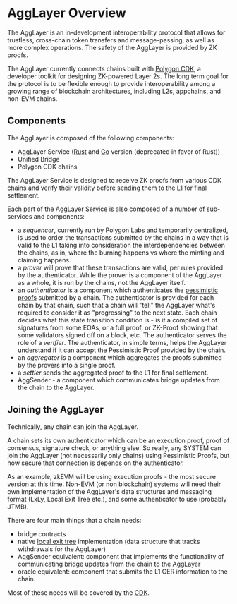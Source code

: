 # AggLayer Overview

The AggLayer is an in-development interoperability protocol that allows for
trustless, cross-chain token transfers and message-passing, as well as more
complex operations. The safety of the AggLayer is provided by ZK proofs.

The AggLayer currently connects chains built with
[Polygon CDK](https://docs.polygon.technology/cdk/), a developer toolkit for
designing ZK-powered Layer 2s. The long term goal for the protocol is to be
flexible enough to provide interoperability among a growing range of blockchain
architectures, including L2s, appchains, and non-EVM chains.

## Components

The AggLayer is composed of the following components:

- AggLayer Service ([Rust](https://github.com/AggLayer/agglayer-rs) and
  [Go](https://github.com/AggLayer/agglayer-go) version (deprecated in favor of
  Rust))
- Unified Bridge
- Polygon CDK chains

The AggLayer Service is designed to receive ZK proofs from various CDK chains
and verify their validity before sending them to the L1 for final settlement.

Each part of the AggLayer Service is also composed of a number of sub-services
and components:

- a _sequencer_, currently run by Polygon Labs and temporarily centralized, is
  used to order the transactions submitted by the chains in a way that is valid
  to the L1 taking into consideration the interdependencies between the chains,
  as in, where the burning happens vs where the minting and claiming happens.
- a _prover_ will prove that these transactions are valid, per rules provided by
  the authenticator. While the prover is a component of the AggLayer as a whole,
  it is run by the chains, not the AggLayer itself.
- an _authenticator_ is a component which authenticates the
  [pessimistic proofs](pessimistic_proof.md) submitted by a chain. The
  authenticator is provided for each chain by that chain, such that a chain will
  "tell" the AggLayer what's required to consider it as "progressing" to the
  next state. Each chain decides what this state transition condition is - is it
  a compiled set of signatures from some EOAs, or a full proof, or ZK-Proof
  showing that some validators signed off on a block, etc. The authenticator
  serves the role of a _verifier_. The authenticator, in simple terms, helps the
  AggLayer understand if it can accept the Pessimistic Proof provided by the
  chain.
- an _aggregator_ is a component which aggregates the proofs submitted by the
  provers into a single proof.
- a _settler_ sends the aggregated proof to the L1 for final settlement.
- AggSender - a component which communicates bridge updates from the chain to
  the AggLayer.

## Joining the AggLayer

Technically, any chain can join the AggLayer.

A chain sets its own authenticator which can be an execution proof, proof of
consensus, signature check, or anything else. So really, any SYSTEM can join the
AggLayer (not necessarily only chains) using Pessimistic Proofs, but how secure
that connection is depends on the authenticator.

As an example, zkEVM will be using execution proofs - the most secure version at
this time. Non-EVM (or non blockchain) systems will need their own
implementation of the AggLayer's data structures and messaging format (LxLy,
Local Exit Tree etc.), and some authenticator to use (probably JTMB).

There are four main things that a chain needs:

- bridge contracts
- native [local exit tree](lbt_vs_let.md) implementation (data structure that
  tracks withdrawals for the AggLayer)
- AggSender equivalent: component that implements the functionality of
  communicating bridge updates from the chain to the AggLayer
- oracle equivalent: component that submits the L1 GER information to the chain.

Most of these needs will be covered by the
[CDK](https://docs.polygon.technology/cdk/).
